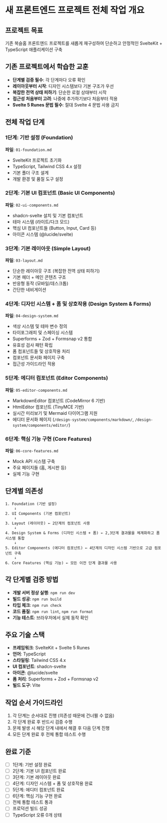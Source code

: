 # 새 프론트엔드 프로젝트 전체 작업 개요

## 프로젝트 목표
기존 복슬홈 프론트엔드 프로젝트를 새롭게 재구성하여 단순하고 안정적인 SvelteKit + TypeScript 애플리케이션 구축

## 기존 프로젝트에서 학습한 교훈
- **단계별 검증 필수**: 각 단계마다 오류 확인
- **레이아웃부터 시작**: 디자인 시스템보다 기본 구조가 우선
- **복잡한 전역 상태 피하기**: 단순한 로컬 상태부터 시작
- **접근성 처음부터 고려**: 나중에 추가하기보다 처음부터 적용
- **Svelte 5 Runes 문법 필수**: 절대 Svelte 4 문법 사용 금지

## 전체 작업 단계

### 1단계: 기반 설정 (Foundation)
**파일**: `01-foundation.md`
- SvelteKit 프로젝트 초기화
- TypeScript, Tailwind CSS 4.x 설정
- 기본 폴더 구조 설계
- 개발 환경 및 품질 도구 설정

### 2단계: 기본 UI 컴포넌트 (Basic UI Components)
**파일**: `02-ui-components.md`
- shadcn-svelte 설치 및 기본 컴포넌트
- 테마 시스템 (라이트/다크 모드)
- 핵심 UI 컴포넌트들 (Button, Input, Card 등)
- 아이콘 시스템 (@lucide/svelte)

### 3단계: 기본 레이아웃 (Simple Layout)
**파일**: `03-layout.md`
- 단순한 레이아웃 구조 (복잡한 전역 상태 피하기)
- 기본 헤더 + 메인 콘텐츠 구조
- 반응형 동작 (모바일/데스크톱)
- 간단한 네비게이션

### 4단계: 디자인 시스템 + 폼 및 상호작용 (Design System & Forms)
**파일**: `04-design-system.md`
- 색상 시스템 및 테마 변수 정의
- 타이포그래피 및 스페이싱 시스템
- Superforms + Zod + Formsnap v2 통합
- 유효성 검사 패턴 확립
- 폼 컴포넌트들 및 상호작용 처리
- 컴포넌트 문서화 페이지 구축
- 접근성 가이드라인 적용

### 5단계: 에디터 컴포넌트 (Editor Components)
**파일**: `05-editor-components.md`
- MarkdownEditor 컴포넌트 (CodeMirror 6 기반)
- HtmlEditor 컴포넌트 (TinyMCE 기반)
- 실시간 미리보기 및 Mermaid 다이어그램 지원
- 에디터 문서화 페이지 (`/design-system/components/markdown/`, `/design-system/components/editor/`)

### 6단계: 핵심 기능 구현 (Core Features)
**파일**: `06-core-features.md`
- Mock API 시스템 구축
- 주요 페이지들 (홈, 게시판 등)
- 실제 기능 구현

## 단계별 의존성

```
1. Foundation (기반 설정)
    ↓
2. UI Components (기본 컴포넌트)
    ↓
3. Layout (레이아웃) ← 2단계의 컴포넌트 사용
    ↓
4. Design System & Forms (디자인 시스템 + 폼) ← 2,3단계 결과물을 체계화하고 폼 시스템 통합
    ↓
5. Editor Components (에디터 컴포넌트) ← 4단계의 디자인 시스템 기반으로 고급 컴포넌트 구축
    ↓
6. Core Features (핵심 기능) ← 모든 이전 단계 결과물 사용
```

## 각 단계별 검증 방법
- **개발 서버 정상 실행**: `npm run dev`
- **빌드 성공**: `npm run build`
- **타입 체크**: `npm run check`
- **코드 품질**: `npm run lint`, `npm run format`
- **기능 테스트**: 브라우저에서 실제 동작 확인

## 주요 기술 스택
- **프레임워크**: SvelteKit + Svelte 5 Runes
- **언어**: TypeScript
- **스타일링**: Tailwind CSS 4.x
- **UI 컴포넌트**: shadcn-svelte
- **아이콘**: @lucide/svelte
- **폼 처리**: Superforms + Zod + Formsnap v2
- **빌드 도구**: Vite

## 작업 순서 가이드라인
1. 각 단계는 순서대로 진행 (의존성 때문에 건너뛸 수 없음)
2. 각 단계 완료 후 반드시 검증 수행
3. 문제 발생 시 해당 단계 내에서 해결 후 다음 단계 진행
4. 모든 단계 완료 후 전체 통합 테스트 수행

## 완료 기준
- [ ] 1단계: 기반 설정 완료
- [ ] 2단계: 기본 UI 컴포넌트 완료
- [ ] 3단계: 기본 레이아웃 완료
- [ ] 4단계: 디자인 시스템 + 폼 및 상호작용 완료
- [ ] 5단계: 에디터 컴포넌트 완료
- [ ] 6단계: 핵심 기능 구현 완료
- [ ] 전체 통합 테스트 통과
- [ ] 프로덕션 빌드 성공
- [ ] TypeScript 오류 0개 상태